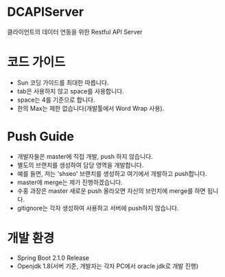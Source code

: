 # DCAPIServer
클라이언트의 데이터 연동을 위한 Restful API Server

# 코드 가이드
- Sun 코딩 가이드를 최대한 따릅니다.
- tab은 사용하지 않고 space를 사용합니다.
- space는 4를 기준으로 합니다.
- 한의 Max는 제한 없습니다(개발툴에서 Word Wrap 사용).

# Push Guide
- 개발자들은 master에 직접 개발, push 하지 않습니다.
- 별도의 브랜치를 생성하여 담당 영역을 개발합니다.
- 예를 들면, 저는 'shseo' 브랜치를 생성하고 여기에서 개발하고 push합니다.
- master에 merge는 제가 진행하겠습니다.
- 수홍 과장은 master 새로운 push 올라오면 자신의 브런치에 merge를 하면 됩니다.
- gitignore는 각자 생성하여 사용하고 서버에 push하지 않습니다.

# 개발 환경
- Spring Boot 2.1.0 Release
- Openjdk 1.8(서버 기준, 개발자는 각자 PC에서 oracle jdk로 개발 진행)
